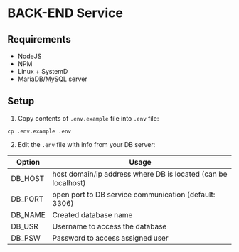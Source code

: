 # BACK-END Service

## Requirements

- NodeJS
- NPM
- Linux + SystemD
- MariaDB/MySQL server

## Setup

1. Copy contents of `.env.example` file into `.env` file:

```shell
cp .env.example .env
```

2. Edit the `.env` file with info from your DB server:

| Option  |                              Usage                            |
|---------|---------------------------------------------------------------|
| DB_HOST | host domain/ip address where DB is located (can be localhost) |
| DB_PORT | open port to DB service communication (default: 3306)         |
| DB_NAME | Created database name                                         |
| DB_USR  | Username to access the database                               |
| DB_PSW  | Password to access assigned user                              |
